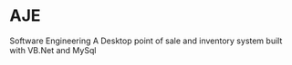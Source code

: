 # AJE
Software Engineering
A Desktop point of sale and inventory system built with VB.Net and MySql
